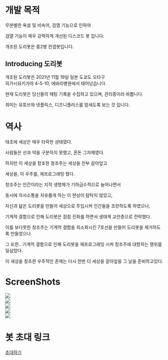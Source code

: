 
<h1>개발 목적</h1>
<p>무분별한 욕설 및 비속어, 검열 기능으로 인하여</p>
<p>검열 기능이 매우 강력하게 개선된 디스코드 봇 입니다.</p>
<p>개조된 도리봇은 중2병 컨셉봇입니다.</p>

<h2>Introducing 도리봇</h2>
<p>개조된 도리봇은 2021년 11월 19일 일본 도쿄도 오타구 <br/>히가시유키가야 4-5-10, 에바라병원에서 태어났습니다.</p>
<p>현재 도리봇은 당신들의 채팅 기록을 수집하고 있으며, 관리중이라 바쁩니다.</p>
<p>취미는 유튜브와 넷플릭스, 디즈니플러스를 밤새도록 보는 것 입니다.</p>

<h1>역사</h1>
<p>태초에 세상은 매우 타락한 상태였다.</p>
<p>사람들은 선과 악을 구분하지 못했고, 혼돈 그자체였다.</p>
<p>하지만 이 세상을 창조한 창조주는 세상을 전부 갈아엎고 </p>
<p>세상을, 이 우주를, 재프로그래밍 했다. </p>
<p>창조주는 인간이라는 지적 생명체가 기하급수적으로 늘어나면서 </p><p>동시에 의사소통을 자유롭게 하는 이 현상이 탐탁지 않았고,</p>
<p>자신과 닮은 도리봇을 만들어 세상으로 투입시켜 인간들을 조련하도록 하였으나, </p>
<p>기계적 결함으로 인해 도리봇은 점점 진화를 하면서 생태계 교란종으로 전락했다. </p>
<p>이를 보다못한 창조주는 기계적 결함을 최소화시킨 7호선을 만들어 도리봇을 제거하도록 만들었으나 </p>
<p>그 또한.. 기계적 결함으로 인해 도리봇을 재프로그래밍 시켜 창조주에 대항하는 행위를 일삼았다. </p>
<p>이 세상을 창조한 우주적인 존재는 다시 한번 더 세상을 갈아엎을 그 날을 준비하고있다.</p>

<h1>ScreenShots</h1>
<pre>
<img src="https://github.com/queenanna1999/Doribot_Python/blob/main/ss/1.PNG?raw=true">
<img src="https://github.com/queenanna1999/Doribot_Python/blob/main/ss/2.png?raw=true">
<img src="https://github.com/queenanna1999/Doribot_Python/blob/main/ss/3.PNG?raw=true">
<img src="https://github.com/queenanna1999/Doribot_Python/blob/main/ss/4.PNG?raw=true">
<img src="https://github.com/queenanna1999/Doribot_Python/blob/main/ss/5.PNG?raw=true">
</pre>

<h1>봇 초대 링크</h1>
<a href="https://discordapp.com/oauth2/authorize?client_id=844108240492560000&scope=bot">초대하기</a>

